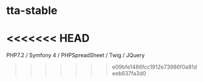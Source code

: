 # tta-stable
<<<<<<< HEAD
=======

PHP7.2 / Symfony 4 / PHPSpreadSheet / Twig / JQuery
>>>>>>> e09bfe1486fcc1912e73986f0a81deeb637fa3d0
